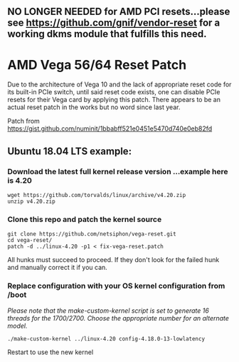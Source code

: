 ## NO LONGER NEEDED for AMD PCI resets...please see https://github.com/gnif/vendor-reset for a working dkms module that fulfills this need.

# AMD Vega 56/64 Reset Patch

Due to the architecture of Vega 10 and the lack of appropriate reset code for its built-in PCIe switch, until said reset code exists, one can disable PCIe resets for their Vega card by applying this patch.  There appears to be an actual reset patch in the works but no word since last year.  

Patch from https://gist.github.com/numinit/1bbabff521e0451e5470d740e0eb82fd

## Ubuntu 18.04 LTS example:
### Download the latest full kernel release version ...example here is 4.20
```
wget https://github.com/torvalds/linux/archive/v4.20.zip
unzip v4.20.zip
```
### Clone this repo and patch the kernel source
```
git clone https://github.com/netsiphon/vega-reset.git
cd vega-reset/
patch -d ../linux-4.20 -p1 < fix-vega-reset.patch
```
All hunks must succeed to proceed. If they don't look for the failed hunk and manually correct it if you can.  

### Replace configuration with your OS kernel configuration from /boot
_Please note that the make-custom-kernel script is set to generate 16 threads for the 1700/2700. Choose the appropriate number for an alternate model._
```
./make-custom-kernel ../linux-4.20 config-4.18.0-13-lowlatency

```
Restart to use the new kernel
